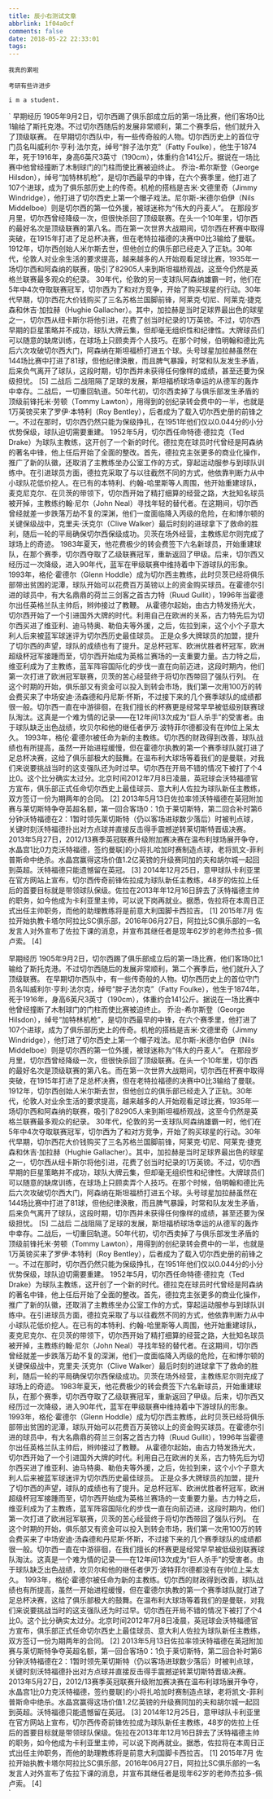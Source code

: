 ```yaml
---
title: 辰小右测试文章
abbrlink: 1f04a0cf
comments: false
date: 2018-05-22 22:33:01
tags:
---
```




`我真的累啦`

`考研有些许进步`

`i m a student.`



`
早期经历
1905年9月2日，切尔西踢了俱乐部成立后的第一场比赛，他们客场0比1输给了斯托克港。不过切尔西随后的发展非常顺利，第二个赛季后，他们就升入了顶级联赛。
在早期切尔西队中，有一些传奇般的人物。切尔西历史上的首位守门员名叫威利尔·亨利·法尔克，绰号“胖子法尔克”（Fatty Foulke），他生于1874年，死于1916年，身高6英尺3英寸（190cm），体重约合141公斤。据说在一场比赛中他曾经撞断了木制球门的门柱而使比赛被迫终止。
乔治-希尔斯登（George Hilsdon），绰号“加特林机枪”，是切尔西最早的中锋，在六个赛季里，他打进了107个进球，成为了俱乐部历史上的传奇。机枪的搭档是吉米·文德里奇（Jimmy Windridge），他打进了切尔西史上第一个帽子戏法。尼尔斯-米德尔伯伊（Nils Middelboe）则是切尔西的第一位外援，被球迷称为“伟大的丹麦人”。
在那段岁月里，切尔西曾经降级一次，但很快杀回了顶级联赛。在头一个10年里，切尔西的最好名次是顶级联赛的第八名。而在第一次世界大战期间，切尔西在杯赛中取得突破，在1915年打进了足总杯决赛，但在老特拉福德的决赛中0比3输给了曼联。
1912年，切尔西创始人米尔斯去世，但他创立的俱乐部已经走入了正轨。30年代，伦敦人对业余生活的要求提高，越来越多的人开始观看足球比赛，1935年一场切尔西和阿森纳的联赛，吸引了82905人来到斯坦福桥观战，这至今仍然是英格兰联赛最多观众的纪录。
30年代，伦敦的另一支球队阿森纳雄霸一时，他们在5年中4次夺取联赛冠军，切尔西为了和对方竞争，开始了购买球星的行动。30年代早期，切尔西花大价钱购买了三名苏格兰国脚前锋，阿莱克·切尼、阿莱克·捷克森和休吉·加拉赫（Hughie Gallacher）。其中，加拉赫是当时足球界最出色的球星之一，切尔西从纽卡斯尔将他引进，花费了创当时纪录的1万英镑。不过，切尔西早期的巨星策略并不成功，球队大牌云集，但却毫无组织性和纪律性。大牌球员们可以随意的缺席训练，在球场上只顾卖弄个人技巧。在那个时候，伯明翰和德比先后六次攻破切尔西大门，阿森纳在斯坦福桥打进五个球。头号球星加拉赫虽然在144场比赛中打进了81球，但他纪律涣散，而且脾气暴躁，时常和队友发生矛盾，后来负气离开了球队，这段时期，切尔西并未获得任何像样的成绩，甚至还要为保级担忧。 [5] 
二战后
二战阻隔了足球的发展，斯坦福桥球场幸运的从德军的轰炸中幸存。二战后，一切重回轨道。50年代初，切尔西卖掉了与俱乐部发生矛盾的顶级前锋托米·劳顿（Tommy Lawton），用得到的创纪录转会费中的一半，也就是1万英镑买来了罗伊·本特利（Roy Bentley），后者成为了载入切尔西史册的前锋之一。不过在那时，切尔西仍然只能为保级挣扎，在1951年他们仅以0.044分的小分优势保级，球队迫切需要重建。
1952年5月，切尔西任命特德·德拉克（Ted Drake）为球队主教练，这开创了一个新的时代。德拉克在球员时代曾经是阿森纳的著名中锋，他上任后开始了全面的整改。首先，德拉克主张更多的商业化操作，推广了新的队徽，还取消了主教练坐办公室工作的方式，穿起运动服参与到球队训练中。在引进球员方面，德拉克采取了与以往截然不同的方式，他依靠判断力从中小球队花低价挖人。在已有的本特利、约翰-哈里斯等人周围，他开始重建球队，麦克尼克尔、在贝茨的带领下，切尔西开始了精打细算的经营之路，大批知名球员被开掉，主教练约翰·尼尔（John Neal）寻找年轻的替代者。在这期间，切尔西曾经就差一步跌落万劫不复的深渊，他们一度面临降入丙级的危险，在和博尔顿的关键保级战中，克里夫·沃克尔（Clive Walker）最后时刻的进球拿下了救命的胜利，随后一轮的平局确保切尔西保级成功。贝茨在场外经营，主教练尼尔则完成了球场上的奇迹。
1983年夏天，他花费极少的转会费签下六名新球员，开始重建球队，在那个赛季，切尔西夺取了乙级联赛冠军，重新返回了甲级。后来，切尔西又经历过一次降级，进入90年代，蓝军在甲级联赛中维持着中下游球队的形象。
1993年，格伦·霍德尔（Glenn Hoddle）成为切尔西主教练，此时贝茨已经将俱乐部带出贫困的泥潭，球队开始可以花费百万英镑以上的资金购买球员。在霍德尔引进的球员中，有大名鼎鼎的荷兰三剑客之首古力特（Ruud Gullit），1996年当霍德尔出任英格兰队主帅后，辫帅接过了教鞭。
从霍德尔起始，由古力特发扬光大，切尔西开始了一个引进国外大牌的时代。利用自己在欧洲的关系，古力特先后为切尔西买进了维亚利、迪马特奥、勒伯夫等外援，之后，佐拉到来，这个小个子意大利人后来被蓝军球迷评为切尔西历史最佳球员。
正是众多大牌球员的加盟，提升了切尔西的声望，球队的成绩也有了提升。足总杯冠军、欧洲优胜者杯冠军，欧洲超级杯冠军接踵而至，切尔西开始成为英格兰赛场的一支重要力量。古力特之后，维亚利成为了主教练，蓝军阵容国际化的步伐一直在向前迈进，这段时期内，他们第一次打进了欧洲冠军联赛，贝茨的苦心经营终于将切尔西带回了强队行列。
在这个时期的开始，俱乐部又有资金可以投入到转会市场，我们第一次用100万的转会费买来了中场安迪·汤森德和丹尼斯·怀斯，不过接下来的几个赛季球队的成绩都很一般。切尔西一直在中游徘徊，在我们擅长的杯赛更是经常早早被低级别联赛球队淘汰。这真是一个难为情的记录——在12年间13次成为“巨人杀手”的受害者。由于球队缺乏出色战绩，坎贝尔和他的继任者伊万·波特菲尔德都没有在帅位上呆太久。
1993年，格伦·霍德尔被任命为新的主教练。切尔西的财政得到改善，球队战绩也有所提高，虽然一开始进程缓慢，但在霍德尔执教的第一个赛季球队就打进了足总杯决赛，这给了俱乐部极大的鼓舞。在温布利大球场等着我们的是曼联，对我们来说要挑战当时的这支强队还为时过早。切尔西在开局不错的情况下被打了个4比0。这个比分确实太过分。北京时间2012年7月8日凌晨，英冠球会沃特福德官方宣布，俱乐部正式任命切尔西史上最佳球员、意大利人佐拉为球队新任主教练，双方签订一份为期两年的合同。 [2] 
2013年5月13日佐拉率领沃特福德在英冠附加赛与莱切斯特争夺英超名额，第一回合客场0：1负于莱切斯特，第二回合补时第6分钟沃特福德在2：1暂时领先莱切斯特（仍以客场进球数少落后）时被判点球，关键时刻沃特福德扑出对方点球并直接反击得手震撼逆转莱切斯特晋级决赛。2013年5月27日，2012/13赛季英冠联赛升级附加赛决赛在温布利球场展开争夺，水晶宫1比0力克沃特福德，签约曼联]的小将扎哈加时赛制造点球，老将凯文-菲利普斯命中绝杀。水晶宫赢得这场价值1.2亿英镑的升级赛同加的夫和胡尔城一起回到英超。沃特福德只能遗憾留在英冠。 [3] 
2014年12月25日，意甲球队卡利亚里在官方网站上宣布，切尔西传奇前锋佐拉成为球队新任主教练，48岁的佐拉上任后的首要目标就是带领球队保级。佐拉在2013年年12月16日辞去了沃特福德主帅的职务，如今他成为卡利亚里主帅，可以说下岗再就业。据悉，佐拉将在本周日正式出任主帅职务，而他的助理教练将是前意大利国脚卡西拉吉。 [1] 
2015年7月 佐拉开始执教卡塔尔阿拉比SC俱乐部，2016年06月27日，阿拉比SC俱乐部的一名发言人对外宣布了佐拉下课的消息，并宣布其继任者是现年62岁的老帅杰拉多-佩卢索。 [4]  











早期经历
1905年9月2日，切尔西踢了俱乐部成立后的第一场比赛，他们客场0比1输给了斯托克港。不过切尔西随后的发展非常顺利，第二个赛季后，他们就升入了顶级联赛。
在早期切尔西队中，有一些传奇般的人物。切尔西历史上的首位守门员名叫威利尔·亨利·法尔克，绰号“胖子法尔克”（Fatty Foulke），他生于1874年，死于1916年，身高6英尺3英寸（190cm），体重约合141公斤。据说在一场比赛中他曾经撞断了木制球门的门柱而使比赛被迫终止。
乔治-希尔斯登（George Hilsdon），绰号“加特林机枪”，是切尔西最早的中锋，在六个赛季里，他打进了107个进球，成为了俱乐部历史上的传奇。机枪的搭档是吉米·文德里奇（Jimmy Windridge），他打进了切尔西史上第一个帽子戏法。尼尔斯-米德尔伯伊（Nils Middelboe）则是切尔西的第一位外援，被球迷称为“伟大的丹麦人”。
在那段岁月里，切尔西曾经降级一次，但很快杀回了顶级联赛。在头一个10年里，切尔西的最好名次是顶级联赛的第八名。而在第一次世界大战期间，切尔西在杯赛中取得突破，在1915年打进了足总杯决赛，但在老特拉福德的决赛中0比3输给了曼联。
1912年，切尔西创始人米尔斯去世，但他创立的俱乐部已经走入了正轨。30年代，伦敦人对业余生活的要求提高，越来越多的人开始观看足球比赛，1935年一场切尔西和阿森纳的联赛，吸引了82905人来到斯坦福桥观战，这至今仍然是英格兰联赛最多观众的纪录。
30年代，伦敦的另一支球队阿森纳雄霸一时，他们在5年中4次夺取联赛冠军，切尔西为了和对方竞争，开始了购买球星的行动。30年代早期，切尔西花大价钱购买了三名苏格兰国脚前锋，阿莱克·切尼、阿莱克·捷克森和休吉·加拉赫（Hughie Gallacher）。其中，加拉赫是当时足球界最出色的球星之一，切尔西从纽卡斯尔将他引进，花费了创当时纪录的1万英镑。不过，切尔西早期的巨星策略并不成功，球队大牌云集，但却毫无组织性和纪律性。大牌球员们可以随意的缺席训练，在球场上只顾卖弄个人技巧。在那个时候，伯明翰和德比先后六次攻破切尔西大门，阿森纳在斯坦福桥打进五个球。头号球星加拉赫虽然在144场比赛中打进了81球，但他纪律涣散，而且脾气暴躁，时常和队友发生矛盾，后来负气离开了球队，这段时期，切尔西并未获得任何像样的成绩，甚至还要为保级担忧。 [5] 
二战后
二战阻隔了足球的发展，斯坦福桥球场幸运的从德军的轰炸中幸存。二战后，一切重回轨道。50年代初，切尔西卖掉了与俱乐部发生矛盾的顶级前锋托米·劳顿（Tommy Lawton），用得到的创纪录转会费中的一半，也就是1万英镑买来了罗伊·本特利（Roy Bentley），后者成为了载入切尔西史册的前锋之一。不过在那时，切尔西仍然只能为保级挣扎，在1951年他们仅以0.044分的小分优势保级，球队迫切需要重建。
1952年5月，切尔西任命特德·德拉克（Ted Drake）为球队主教练，这开创了一个新的时代。德拉克在球员时代曾经是阿森纳的著名中锋，他上任后开始了全面的整改。首先，德拉克主张更多的商业化操作，推广了新的队徽，还取消了主教练坐办公室工作的方式，穿起运动服参与到球队训练中。在引进球员方面，德拉克采取了与以往截然不同的方式，他依靠判断力从中小球队花低价挖人。在已有的本特利、约翰-哈里斯等人周围，他开始重建球队，麦克尼克尔、在贝茨的带领下，切尔西开始了精打细算的经营之路，大批知名球员被开掉，主教练约翰·尼尔（John Neal）寻找年轻的替代者。在这期间，切尔西曾经就差一步跌落万劫不复的深渊，他们一度面临降入丙级的危险，在和博尔顿的关键保级战中，克里夫·沃克尔（Clive Walker）最后时刻的进球拿下了救命的胜利，随后一轮的平局确保切尔西保级成功。贝茨在场外经营，主教练尼尔则完成了球场上的奇迹。
1983年夏天，他花费极少的转会费签下六名新球员，开始重建球队，在那个赛季，切尔西夺取了乙级联赛冠军，重新返回了甲级。后来，切尔西又经历过一次降级，进入90年代，蓝军在甲级联赛中维持着中下游球队的形象。
1993年，格伦·霍德尔（Glenn Hoddle）成为切尔西主教练，此时贝茨已经将俱乐部带出贫困的泥潭，球队开始可以花费百万英镑以上的资金购买球员。在霍德尔引进的球员中，有大名鼎鼎的荷兰三剑客之首古力特（Ruud Gullit），1996年当霍德尔出任英格兰队主帅后，辫帅接过了教鞭。
从霍德尔起始，由古力特发扬光大，切尔西开始了一个引进国外大牌的时代。利用自己在欧洲的关系，古力特先后为切尔西买进了维亚利、迪马特奥、勒伯夫等外援，之后，佐拉到来，这个小个子意大利人后来被蓝军球迷评为切尔西历史最佳球员。
正是众多大牌球员的加盟，提升了切尔西的声望，球队的成绩也有了提升。足总杯冠军、欧洲优胜者杯冠军，欧洲超级杯冠军接踵而至，切尔西开始成为英格兰赛场的一支重要力量。古力特之后，维亚利成为了主教练，蓝军阵容国际化的步伐一直在向前迈进，这段时期内，他们第一次打进了欧洲冠军联赛，贝茨的苦心经营终于将切尔西带回了强队行列。
在这个时期的开始，俱乐部又有资金可以投入到转会市场，我们第一次用100万的转会费买来了中场安迪·汤森德和丹尼斯·怀斯，不过接下来的几个赛季球队的成绩都很一般。切尔西一直在中游徘徊，在我们擅长的杯赛更是经常早早被低级别联赛球队淘汰。这真是一个难为情的记录——在12年间13次成为“巨人杀手”的受害者。由于球队缺乏出色战绩，坎贝尔和他的继任者伊万·波特菲尔德都没有在帅位上呆太久。
1993年，格伦·霍德尔被任命为新的主教练。切尔西的财政得到改善，球队战绩也有所提高，虽然一开始进程缓慢，但在霍德尔执教的第一个赛季球队就打进了足总杯决赛，这给了俱乐部极大的鼓舞。在温布利大球场等着我们的是曼联，对我们来说要挑战当时的这支强队还为时过早。切尔西在开局不错的情况下被打了个4比0。这个比分确实太过分。北京时间2012年7月8日凌晨，英冠球会沃特福德官方宣布，俱乐部正式任命切尔西史上最佳球员、意大利人佐拉为球队新任主教练，双方签订一份为期两年的合同。 [2] 
2013年5月13日佐拉率领沃特福德在英冠附加赛与莱切斯特争夺英超名额，第一回合客场0：1负于莱切斯特，第二回合补时第6分钟沃特福德在2：1暂时领先莱切斯特（仍以客场进球数少落后）时被判点球，关键时刻沃特福德扑出对方点球并直接反击得手震撼逆转莱切斯特晋级决赛。2013年5月27日，2012/13赛季英冠联赛升级附加赛决赛在温布利球场展开争夺，水晶宫1比0力克沃特福德，签约曼联]的小将扎哈加时赛制造点球，老将凯文-菲利普斯命中绝杀。水晶宫赢得这场价值1.2亿英镑的升级赛同加的夫和胡尔城一起回到英超。沃特福德只能遗憾留在英冠。 [3] 
2014年12月25日，意甲球队卡利亚里在官方网站上宣布，切尔西传奇前锋佐拉成为球队新任主教练，48岁的佐拉上任后的首要目标就是带领球队保级。佐拉在2013年年12月16日辞去了沃特福德主帅的职务，如今他成为卡利亚里主帅，可以说下岗再就业。据悉，佐拉将在本周日正式出任主帅职务，而他的助理教练将是前意大利国脚卡西拉吉。 [1] 
2015年7月 佐拉开始执教卡塔尔阿拉比SC俱乐部，2016年06月27日，阿拉比SC俱乐部的一名发言人对外宣布了佐拉下课的消息，并宣布其继任者是现年62岁的老帅杰拉多-佩卢索。 [4]  
`
